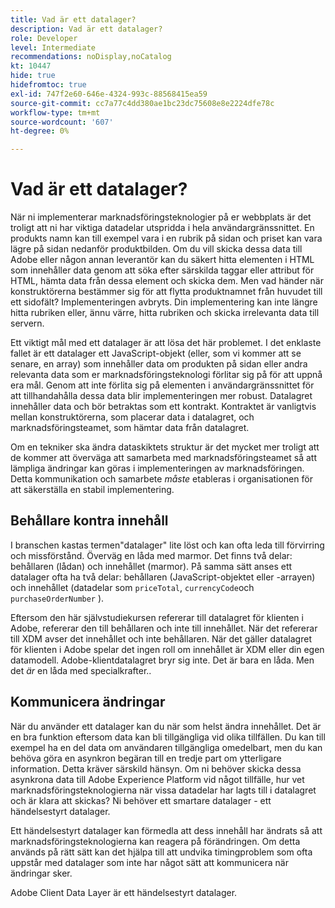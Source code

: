 ```yaml
---
title: Vad är ett datalager?
description: Vad är ett datalager?
role: Developer
level: Intermediate
recommendations: noDisplay,noCatalog
kt: 10447
hide: true
hidefromtoc: true
exl-id: 747f2e60-646e-4324-993c-88568415ea59
source-git-commit: cc7a77c4dd380ae1bc23dc75608e8e2224dfe78c
workflow-type: tm+mt
source-wordcount: '607'
ht-degree: 0%

---
```


# Vad är ett datalager?

När ni implementerar marknadsföringsteknologier på er webbplats är det troligt att ni har viktiga datadelar utspridda i hela användargränssnittet. En produkts namn kan till exempel vara i en rubrik på sidan och priset kan vara lägre på sidan nedanför produktbilden. Om du vill skicka dessa data till Adobe eller någon annan leverantör kan du säkert hitta elementen i HTML som innehåller data genom att söka efter särskilda taggar eller attribut för HTML, hämta data från dessa element och skicka dem. Men vad händer när konstruktörerna bestämmer sig för att flytta produktnamnet från huvudet till ett sidofält? Implementeringen avbryts. Din implementering kan inte längre hitta rubriken eller, ännu värre, hitta rubriken och skicka irrelevanta data till servern.

Ett viktigt mål med ett datalager är att lösa det här problemet. I det enklaste fallet är ett datalager ett JavaScript-objekt (eller, som vi kommer att se senare, en array) som innehåller data om produkten på sidan eller andra relevanta data som er marknadsföringsteknologi förlitar sig på för att uppnå era mål. Genom att inte förlita sig på elementen i användargränssnittet för att tillhandahålla dessa data blir implementeringen mer robust. Datalagret innehåller data och bör betraktas som ett kontrakt. Kontraktet är vanligtvis mellan konstruktörerna, som placerar data i datalagret, och marknadsföringsteamet, som hämtar data från datalagret.

Om en tekniker ska ändra dataskiktets struktur är det mycket mer troligt att de kommer att överväga att samarbeta med marknadsföringsteamet så att lämpliga ändringar kan göras i implementeringen av marknadsföringen. Detta kommunikation och samarbete _måste_ etableras i organisationen för att säkerställa en stabil implementering.

## Behållare kontra innehåll

I branschen kastas termen&quot;datalager&quot; lite löst och kan ofta leda till förvirring och missförstånd. Överväg en låda med marmor. Det finns två delar: behållaren (lådan) och innehållet (marmor). På samma sätt anses ett datalager ofta ha två delar: behållaren (JavaScript-objektet eller -arrayen) och innehållet (datadelar som `priceTotal`, `currencyCode`och `purchaseOrderNumber` ).

Eftersom den här självstudiekursen refererar till datalagret för klienten i Adobe, refererar den till behållaren och inte till innehållet. När det refererar till XDM avser det innehållet och inte behållaren. När det gäller datalagret för klienten i Adobe spelar det ingen roll om innehållet är XDM eller din egen datamodell. Adobe-klientdatalagret bryr sig inte. Det är bara en låda. Men det _är_ en låda med specialkrafter..

## Kommunicera ändringar

När du använder ett datalager kan du när som helst ändra innehållet. Det är en bra funktion eftersom data kan bli tillgängliga vid olika tillfällen. Du kan till exempel ha en del data om användaren tillgängliga omedelbart, men du kan behöva göra en asynkron begäran till en tredje part om ytterligare information. Detta kräver särskild hänsyn. Om ni behöver skicka dessa asynkrona data till Adobe Experience Platform vid något tillfälle, hur vet marknadsföringsteknologierna när vissa datadelar har lagts till i datalagret och är klara att skickas? Ni behöver ett smartare datalager - ett händelsestyrt datalager.

Ett händelsestyrt datalager kan förmedla att dess innehåll har ändrats så att marknadsföringsteknologierna kan reagera på förändringen. Om detta används på rätt sätt kan det hjälpa till att undvika timingproblem som ofta uppstår med datalager som inte har något sätt att kommunicera när ändringar sker.

Adobe Client Data Layer är ett händelsestyrt datalager.
